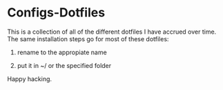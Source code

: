 Configs-Dotfiles
================
This is a collection of all of the different dotfiles I have accrued over time. 
The same installation steps go for most of these dotfiles:

1. rename to the appropiate name

2. put it in ~/ or the specified folder

Happy hacking.
